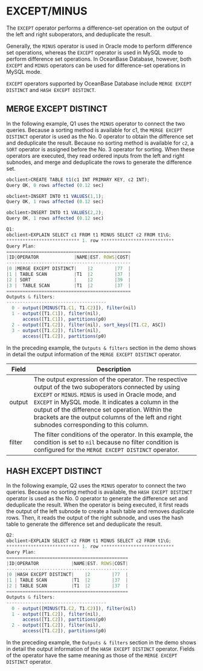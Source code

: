EXCEPT/MINUS 
=================================

The `EXCEPT` operator performs a difference-set operation on the output of the left and right suboperators, and deduplicate the result. 

Generally, the `MINUS` operator is used in Oracle mode to perform difference set operations, whereas the `EXCEPT` operator is used in MySQL mode to perform difference set operations. In OceanBase Database, however, both `EXCEPT` and `MINUS` operators can be used for difference-set operations in MySQL mode. 

`EXCEPT` operators supported by OceanBase Database include `MERGE EXCEPT DISTINCT` and `HASH EXCEPT DISTINCT`. 

MERGE EXCEPT DISTINCT 
------------------------------------------

In the following example, Q1 uses the `MINUS` operator to connect the two queries. Because a sorting method is available for c1, the `MERGE EXCEPT DISTINCT` operator is used as the No. 0 operator to obtain the difference set and deduplicate the result. Because no sorting method is available for `c2`, a `SORT` operator is assigned before the No. 3 operator for sorting. When these operators are executed, they read ordered inputs from the left and right subnodes, and merge and deduplicate the rows to generate the difference set. 

```javascript
obclient>CREATE TABLE t1(c1 INT PRIMARY KEY, c2 INT);
Query OK, 0 rows affected (0.12 sec)

obclient>INSERT INTO t1 VALUES(1,1);
Query OK, 1 rows affected (0.12 sec)

obclient>INSERT INTO t1 VALUES(2,2);
Query OK, 1 rows affected (0.12 sec)

Q1: 
obclient>EXPLAIN SELECT c1 FROM t1 MINUS SELECT c2 FROM t1\G;
*************************** 1. row ***************************
Query Plan:
==============================================
|ID|OPERATOR             |NAME|EST. ROWS|COST|
----------------------------------------------
|0 |MERGE EXCEPT DISTINCT|    |2        |77  |
|1 | TABLE SCAN          |T1  |2        |37  |
|2 | SORT                |    |2        |39  |
|3 |  TABLE SCAN         |T1  |2        |37  |
==============================================
Outputs & filters: 
-------------------------------------
  0 - output([MINUS(T1.C1, T1.C2)]), filter(nil)
  1 - output([T1.C1]), filter(nil), 
      access([T1.C1]), partitions(p0)
  2 - output([T1.C2]), filter(nil), sort_keys([T1.C2, ASC])
  3 - output([T1.C2]), filter(nil), 
      access([T1.C2]), partitions(p0)
```



In the preceding example, the `Outputs & filters` section in the demo shows in detail the output information of the `MERGE EXCEPT DISTINCT` operator.


| **Field** |                                                                                                                                                                                    **Description**                                                                                                                                                                                     |
|-----------|----------------------------------------------------------------------------------------------------------------------------------------------------------------------------------------------------------------------------------------------------------------------------------------------------------------------------------------------------------------------------------------|
| output    | The output expression of the operator.  The respective output of the two suboperators connected by using `EXCEPT` or `MINUS`. `MINUS` is used in Oracle mode, and `EXCEPT` in MySQL mode. It indicates a column in the output of the difference set operation. Within the brackets are the output columns of the left and right subnodes corresponding to this column. |
| filter    | The filter conditions of the operator.  In this example, the condition is set to `nil` because no filter condition is configured for the `MERGE EXCEPT DISTINCT` operator.                                                                                                                                                                                             |



HASH EXCEPT DISTINCT 
-----------------------------------------

In the following example, Q2 uses the `MINUS` operator to connect the two queries. Because no sorting method is available, the `HASH EXCEPT DISTINCT` operator is used as the No. 0 operator to generate the difference set and deduplicate the result. When the operator is being executed, it first reads the output of the left subnode to create a hash table and removes duplicate rows. Then, it reads the output of the right subnode, and uses the hash table to generate the difference set and deduplicate the result. 

```javascript
Q2: 
obclient>EXPLAIN SELECT c2 FROM t1 MINUS SELECT c2 FROM t1\G;
*************************** 1. row ***************************
Query Plan:
=============================================
|ID|OPERATOR            |NAME|EST. ROWS|COST|
---------------------------------------------
|0 |HASH EXCEPT DISTINCT|    |2        |77  |
|1 | TABLE SCAN         |T1  |2        |37  |
|2 | TABLE SCAN         |T1  |2        |37  |
=============================================
Outputs & filters: 
-------------------------------------
  0 - output([MINUS(T1.C2, T1.C2)]), filter(nil)
  1 - output([T1.C2]), filter(nil), 
      access([T1.C2]), partitions(p0)
  2 - output([T1.C2]), filter(nil), 
      access([T1.C2]), partitions(p0)
```



In the preceding example, the `Outputs & filters` section in the demo shows in detail the output information of the `HASH EXCEPT DISTINCT` operator. Fields of the operator have the same meaning as those of the `MERGE EXCEPT DISTINCT` operator.
